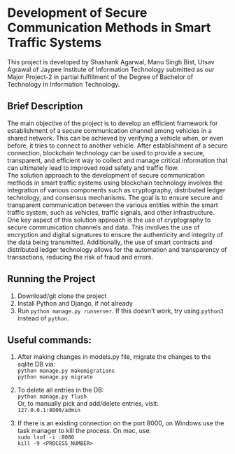 # Development of Secure Communication Methods in Smart Traffic Systems

This project is developed by Shashank Agarwal, Manu Singh Bist, Utsav Agrawal of Jaypee Institute of Information Technology submitted as our Major Project-2 in partial fulfillment of the Degree of Bachelor of Technology In Information Technology.

## Brief Description
The main objective of the project is to develop an efficient framework for establishment of a secure communication channel among vehicles in a shared network. This can be achieved by verifying a vehicle when, or even before, it tries to connect to another vehicle. After establishment of a secure connection, blockchain technology can be used to provide a secure, transparent, and efficient way to collect and manage critical information that can ultimately lead to improved road safety and traffic flow.<br>
The solution approach to the development of secure communication methods in smart traffic systems using blockchain technology involves the integration of various components such as cryptography, distributed ledger technology, and consensus mechanisms. The goal is to ensure secure and transparent communication between the various entities within the smart traffic system, such as vehicles, traffic signals, and other infrastructure.<br>
One key aspect of this solution approach is the use of cryptography to secure communication channels and data. This involves the use of encryption and digital signatures to ensure the authenticity and integrity of the data being transmitted. Additionally, the use of smart contracts and distributed ledger technology allows for the automation and transparency of transactions, reducing the risk of fraud and errors.

## Running the Project
1. Download/git clone the project
2. Install Python and Django, if not already
3. Run ```python manage.py runserver```. If this doesn't work, try using ```python3``` instead of ```python```.

## Useful commands:
1. After making changes in models.py file, migrate the changes to the sqlite DB via:
<br> ```python manage.py makemigrations```
<br> ```python manage.py migrate```

2. To delete all entries in the DB:
<br> ```python manage.py flush```
<br> Or, to manually pick and add/delete entries, visit:
<br> ```127.0.0.1:8000/admin```

3. If there is an existing connection on the port 8000, on Windows use the task manager to kill the process. On mac, use:
<br> ```sudo lsof -i :8000```
<br> ```kill -9 <PROCESS_NUMBER>```
